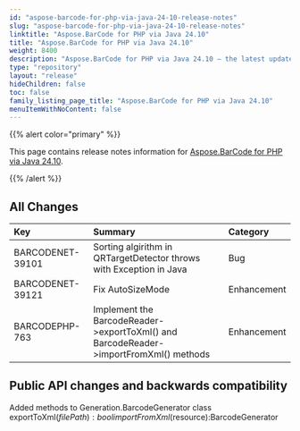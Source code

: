 ```yaml
---
id: "aspose-barcode-for-php-via-java-24-10-release-notes"
slug: "aspose-barcode-for-php-via-java-24-10-release-notes"
linktitle: "Aspose.BarCode for PHP via Java 24.10"
title: "Aspose.BarCode for PHP via Java 24.10"
weight: 8400
description: "Aspose.BarCode for PHP via Java 24.10 – the latest updates and fixes."
type: "repository"
layout: "release"
hideChildren: false
toc: false
family_listing_page_title: "Aspose.BarCode for PHP via Java 24.10"
menuItemWithNoContent: false
---
```


{{% alert color="primary" %}}

This page contains release notes information
for [Aspose.BarCode for PHP via Java 24.10](https://releases.aspose.com/barcode/php/new-releases/aspose.barcode-for-php-via-java-24.10/).

{{% /alert %}}

## **All Changes**

| **Key**          | **Summary**                                                                           | **Category** |
|:-----------------|:--------------------------------------------------------------------------------------|:-------------|
|BARCODENET-39101| Sorting algirithm in QRTargetDetector throws with Exception in Java                   |Bug|
|BARCODENET-39121| Fix AutoSizeMode                                                                      |Enhancement|
|BARCODEPHP-763| Implement the BarcodeReader->exportToXml() and BarcodeReader->importFromXml() methods |Enhancement|

## Public API changes and backwards compatibility
Added methods to Generation.BarcodeGenerator class
exportToXml($filePath): bool
importFromXml($resource):BarcodeGenerator